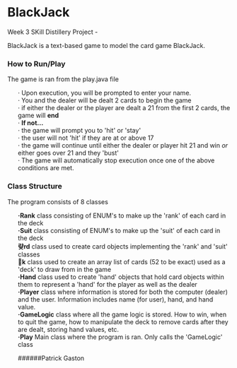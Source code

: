 # BlackJack

Week 3 SKill Distillery Project -

BlackJack is a text-based game to model the card game BlackJack. 


### How to Run/Play
The game is ran from the play.java file
<ul>
  <p>&#x00B7 Upon execution, you will be prompted to enter your name.</br>
   &#x00B7 You and the dealer will be dealt 2 cards to begin the game </br>
   &#x00B7 if either the dealer or the player are dealt a 21 from the first 2 cards, the game will <strong>end</strong></br>
   &#x00B7 <strong> If not... </strong></br>
   &#x00B7 the game will prompt you to 'hit' or 'stay' </br>
   &#x00B7 the user will not 'hit' if they are at or above 17</br>
   &#x00B7 the game will continue until either the dealer or player hit 21 and win <em>or</em> either goes over 21 and they 'bust'</br>
   &#x00B7 The game will automatically stop execution once one of the above conditions are met.
    </p>
</ul>

### Class Structure 
The program consists of 8 classes

<ul>
  <p><strong>&#x00B7Rank</strong> class consisting of ENUM's to make up the 'rank' of each card in the deck  </br>
     <strong>&#x00B7Suit</strong> class consisting of ENUM's to make up the 'suit' of each card in the deck    </br>
     <strong>&#x00B7Card</strong> class used to create card objects implementing the 'rank' and 'suit' classes     </br>
     <strong>&#x00B7Deck</strong>  class used to create an array list of cards (52 to be exact) used as a 'deck' to draw from in the game     </br>
     <strong>&#x00B7Hand</strong> class used to create 'hand' objects that hold card objects within them to represent a 'hand' for the player as well as the dealer     </br>
     <strong>&#x00B7Player</strong> class where information is stored for both the computer (dealer) and the user. Information includes name (for user), hand, and hand value. </br>
     <strong>&#x00B7GameLogic</strong>  class where all the game logic is stored. How to win, when to quit the game, how to manipulate the deck to remove cards after they are dealt, storing hand values, etc.  </br>
     <strong>&#x00B7Play</strong>  Main class where the program is ran. Only calls the 'GameLogic' class   </br>

######Patrick Gaston
